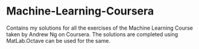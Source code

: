 # Machine-Learning-Coursera
Contains my solutions for all the exercises of the Machine Learning Course taken by Andrew Ng on Coursera.
The solutions are completed using MatLab.Octave can be used for the same.
